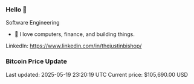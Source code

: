 ### Hello 🤙  

Software Engineering

- 🔭 I love computers, finance, and building things.
  
LinkedIn: https://www.linkedin.com/in/thejustinbishop/  








































































































































































































































































































### Bitcoin Price Update
Last updated: 2025-05-19 23:20:19 UTC
Current price: $105,690.00 USD
